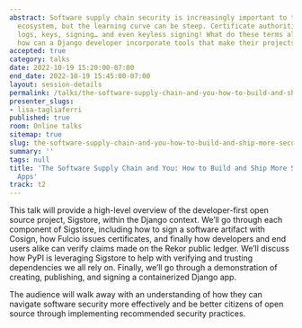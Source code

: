 ```yaml
---
abstract: Software supply chain security is increasingly important to the open source
  ecosystem, but the learning curve can be steep. Certificate authorities, transparency
  logs, keys, signing… and even keyless signing! What do these terms all mean and
  how can a Django developer incorporate tools that make their projects more secure?
accepted: true
category: talks
date: 2022-10-19 15:20:00-07:00
end_date: 2022-10-19 15:45:00-07:00
layout: session-details
permalink: /talks/the-software-supply-chain-and-you-how-to-build-and-ship-more-secure-django-apps/
presenter_slugs:
- lisa-tagliaferri
published: true
room: Online talks
sitemap: true
slug: the-software-supply-chain-and-you-how-to-build-and-ship-more-secure-django-apps
summary: ''
tags: null
title: 'The Software Supply Chain and You: How to Build and Ship More Secure Django
  Apps'
track: t2
---
```


This talk will provide a high-level overview of the developer-first open source project, Sigstore, within the Django context. We’ll go through each component of Sigstore, including how to sign a software artifact with Cosign, how Fulcio issues certificates, and finally how developers and end users alike can verify claims made on the Rekor public ledger. We’ll discuss how PyPI is leveraging Sigstore to help with verifying and trusting dependencies we all rely on. Finally, we’ll go through a demonstration of creating, publishing, and signing a containerized Django app. 

The audience will walk away with an understanding of how they can navigate software security more effectively and be better citizens of open source through implementing recommended security practices.

